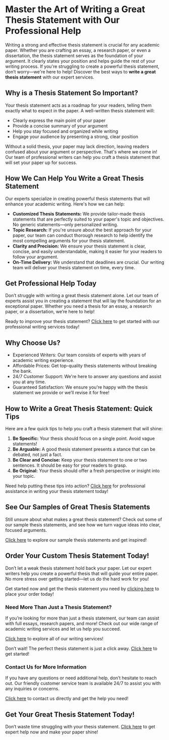 # Master the Art of Writing a Great Thesis Statement with Our Professional Help

Writing a strong and effective thesis statement is crucial for any academic paper. Whether you are crafting an essay, a research paper, or even a dissertation, the thesis statement serves as the foundation of your argument. It clearly states your position and helps guide the rest of your writing process. If you're struggling to create a powerful thesis statement, don’t worry—we're here to help! Discover the best ways to **write a great thesis statement** with our expert services.

## Why is a Thesis Statement So Important?

Your thesis statement acts as a roadmap for your readers, telling them exactly what to expect in the paper. A well-written thesis statement will:

- Clearly express the main point of your paper
- Provide a concise summary of your argument
- Help you stay focused and organized while writing
- Engage your audience by presenting a strong, clear position

Without a solid thesis, your paper may lack direction, leaving readers confused about your argument or perspective. That's where we come in! Our team of professional writers can help you craft a thesis statement that will set your paper up for success.

## How We Can Help You Write a Great Thesis Statement

Our experts specialize in creating powerful thesis statements that will enhance your academic writing. Here's how we can help:

- **Customized Thesis Statements:** We provide tailor-made thesis statements that are perfectly suited to your paper's topic and objectives. No generic statements—only personalized writing.
- **Topic Research:** If you're unsure about the best approach for your paper, our team can conduct thorough research to help identify the most compelling arguments for your thesis statement.
- **Clarity and Precision:** We ensure your thesis statement is clear, concise, and easily understandable, making it easier for your readers to follow your argument.
- **On-Time Delivery:** We understand that deadlines are crucial. Our writing team will deliver your thesis statement on time, every time.

## Get Professional Help Today

Don’t struggle with writing a great thesis statement alone. Let our team of experts assist you in creating a statement that will lay the foundation for an exceptional paper. Whether you need a thesis for an essay, a research paper, or a dissertation, we’re here to help!

Ready to improve your thesis statement? [Click here](https://tinyurl.com/topessay?keyword=writing+a+great+thesis+statement) to get started with our professional writing services today!

## Why Choose Us?

- Experienced Writers: Our team consists of experts with years of academic writing experience.
- Affordable Prices: Get top-quality thesis statements without breaking the bank.
- 24/7 Customer Support: We're here to answer any questions and assist you at any time.
- Guaranteed Satisfaction: We ensure you're happy with the thesis statement we provide or we’ll revise it for free!

## How to Write a Great Thesis Statement: Quick Tips

Here are a few quick tips to help you craft a thesis statement that will shine:

1. **Be Specific:** Your thesis should focus on a single point. Avoid vague statements!
2. **Be Arguable:** A good thesis statement presents a stance that can be debated, not just a fact.
3. **Be Clear and Concise:** Keep your thesis statement to one or two sentences. It should be easy for your readers to grasp.
4. **Be Original:** Your thesis should offer a fresh perspective or insight into your topic.

Need help putting these tips into action? [Click here](https://tinyurl.com/topessay?keyword=writing+a+great+thesis+statement) for professional assistance in writing your thesis statement today!

## See Our Samples of Great Thesis Statements

Still unsure about what makes a great thesis statement? Check out some of our sample thesis statements, and see how we turn vague ideas into clear, focused arguments.

[Click here](https://tinyurl.com/topessay?keyword=writing+a+great+thesis+statement) to explore our sample thesis statements and get inspired!

## Order Your Custom Thesis Statement Today!

Don’t let a weak thesis statement hold back your paper. Let our expert writers help you create a powerful thesis that will guide your entire paper. No more stress over getting started—let us do the hard work for you!

Get started now and get the thesis statement you need by [clicking here](https://tinyurl.com/topessay?keyword=writing+a+great+thesis+statement) to place your order today!

### Need More Than Just a Thesis Statement?

If you’re looking for more than just a thesis statement, our team can assist with full essays, research papers, and more! Check out our wide range of academic writing services and let us help you succeed.

[Click here](https://tinyurl.com/topessay?keyword=writing+a+great+thesis+statement) to explore all of our writing services!

Don’t wait! The perfect thesis statement is just a click away. [Click here](https://tinyurl.com/topessay?keyword=writing+a+great+thesis+statement) to get started!

### Contact Us for More Information

If you have any questions or need additional help, don’t hesitate to reach out. Our friendly customer service team is available 24/7 to assist you with any inquiries or concerns.

[Click here](https://tinyurl.com/topessay?keyword=writing+a+great+thesis+statement) to contact us directly and get the help you need!

## Get Your Great Thesis Statement Today!

Don’t waste time struggling with your thesis statement. [Click here](https://tinyurl.com/topessay?keyword=writing+a+great+thesis+statement) to get expert help now and make your paper shine!
